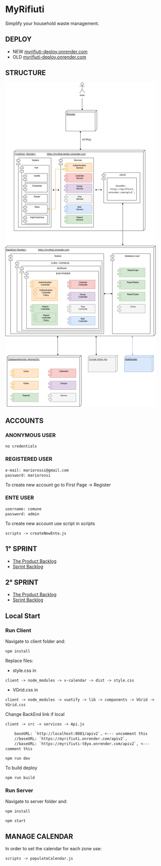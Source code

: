 # MyRifiuti
 Simplify your household waste management.

## DEPLOY
* NEW [myrifiuti-deploy.onrender.com](https://myrifiuti-deploy-fvjt.onrender.com)
* OLD [myrifiuti-deploy.onrender.com](https://myrifiuti-deploy.onrender.com)

## STRUCTURE
![alt text](structure.png)

## ACCOUNTS
### ANONYMOUS USER
```
no credentials
```
### REGISTERED USER
```
e-mail: mariorossi@gmail.com
password: mariorossi
```
To create new account go to First Page -> Register
### ENTE USER
```
username: comune
password: admin
```
To create new account use script in scripts
```
scripts -> createNewEnte.js
```

## 1° SPRINT
* [The Product Backlog](https://docs.google.com/spreadsheets/d/1fSB404_ko7UfG_ONxX8HcZiFO44lBejs-oGBEsbrl7Y/edit?usp=sharing)
* [Sprint Backlog](https://docs.google.com/spreadsheets/d/1sEuMaWGJOMdDcYxXcDykN0flDHW0HYY7jCWyfRluyfw/edit?usp=sharing)

## 2° SPRINT
* [The Product Backlog](https://docs.google.com/spreadsheets/d/1fSB404_ko7UfG_ONxX8HcZiFO44lBejs-oGBEsbrl7Y/edit?usp=sharing)
* [Sprint Backlog](https://docs.google.com/spreadsheets/d/1sEuMaWGJOMdDcYxXcDykN0flDHW0HYY7jCWyfRluyfw/edit?usp=sharing)
  
## Local Start

### Run Client
Navigate to client folder and:
```
npm install
```
Replace files:
* style.css
in
```
client -> node_modules -> v-calendar -> dist -> style.css
```
* VGrid.css
in
```
client -> node_modules -> vuetify -> lib -> components -> VGrid -> VGrid.css
```
Change BackEnd link if local
```
client -> src -> services -> Api.js
```
```
    baseURL: `http://localhost:8081/apiv2`, <--- uncomment this
    //baseURL: `https://myrifiuti.onrender.com/apiv2`,
    //baseURL: `https://myrifiuti-t8yo.onrender.com/apiv2`, <--- comment this
```
```
npm run dev
```
To build deploy
```
npm run build
```
### Run Server
Navigate to server folder and:
```
npm install
```
```
npm start
```

## MANAGE CALENDAR
In order to set the calendar for each zone use:
```
scripts -> populateCalendar.js
```
